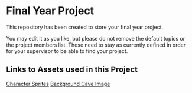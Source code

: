 # Final Year Project

This repository has been created to store your final year project.

You may edit it as you like, but please do not remove the default topics or the project members list. These need to stay as currently defined in order for your supervisor to be able to find your project.

## Links to Assets used in this Project
[Character Sprites](https://craftpix.net/freebies/free-tiny-pixel-hero-sprites-with-melee-attacks/)
[Background Cave Image](https://lil-cthulhu.itch.io/pixel-art-cave-background)
